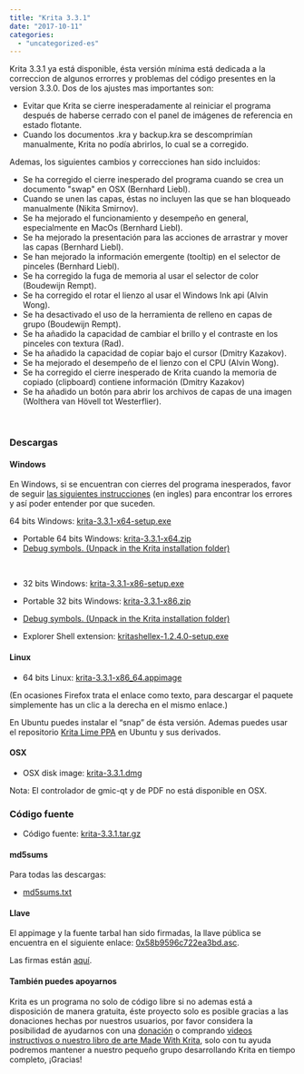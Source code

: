 ```yaml
---
title: "Krita 3.3.1"
date: "2017-10-11"
categories: 
  - "uncategorized-es"
---
```


Krita 3.3.1 ya está disponible, ésta versión mínima está dedicada a la correccion de algunos errorres y problemas del código presentes en la version 3.3.0. Dos de los ajustes mas importantes son:

- Evitar que Krita se cierre inesperadamente al reiniciar el programa después de haberse cerrado con el panel de imágenes de referencia en estado flotante.
- Cuando los documentos .kra y backup.kra se descomprimían manualmente, Krita no podía abrirlos, lo cual se a corregido.

Ademas, los siguientes cambios y correcciones han sido incluidos:

- Se ha corregido el cierre inesperado del programa cuando se crea un documento "swap" en OSX (Bernhard Liebl).
- Cuando se unen las capas, éstas no incluyen las que se han bloqueado manualmente (Nikita Smirnov).
- Se ha mejorado el funcionamiento y desempeño en general, especialmente en MacOs (Bernhard Liebl).
- Se ha mejorado la presentación para las acciones de arrastrar y mover las capas (Bernhard Liebl).
- Se han mejorado la información emergente (tooltip) en el selector de pinceles (Bernhard Liebl).
- Se ha corregido la fuga de memoria al usar el selector de color (Boudewijn Rempt).
- Se ha corregido el rotar el lienzo al usar el Windows Ink api (Alvin Wong).
- Se ha desactivado el uso de la herramienta de relleno en capas de grupo (Boudewijn Rempt).
- Se ha añadido la capacidad de cambiar el brillo y el contraste en los pinceles con textura (Rad).
- Se ha añadido la capacidad de copiar bajo el cursor (Dmitry Kazakov).
- Se ha mejorado el desempeño de el lienzo con el CPU (Alvin Wong).
- Se ha corregido el cierre inesperado de Krita cuando la memoria de copiado (clipboard) contiene información (Dmitry Kazakov)
- Se ha añadido un botón para abrir los archivos de capas de una imagen (Wolthera van Hövell tot Westerflier).

 

### Descargas

#### Windows

En Windows, si se encuentran con cierres del programa inesperados, favor de seguir [las siguientes instrucciones](https://docs.krita.org/Dr._Mingw_debugger) (en ingles) para encontrar los errores y así poder entender por que suceden.

64 bits Windows: [krita-3.3.1-x64-setup.exe](https://download.kde.org/stable/krita/3.3.1/krita-3.3.1-x64-setup.exe)

- Portable 64 bits Windows: [krita-3.3.1-x64.zip](https://download.kde.org/stable/krita/3.3.1/krita-3.3.1-x64.zip)
- [Debug symbols. (Unpack in the Krita installation folder)](https://download.kde.org/stable/krita/3.3.1/krita-3.3.1-x64-dbg.zip)

 

- 32 bits Windows: [krita-3.3.1-x86-setup.exe](https://download.kde.org/stable/krita/3.3.1/krita-3.3.1-x86-setup.exe)
- Portable 32 bits Windows: [krita-3.3.1-x86.zip](https://download.kde.org/stable/krita/3.3.1/krita-3.3.1-x86.zip)
- [Debug symbols. (Unpack in the Krita installation folder)](https://download.kde.org/stable/krita/3.3.1/krita-3.3.1-x86-dbg.zip)

- Explorer Shell extension: [kritashellex-1.2.4.0-setup.exe](https://download.kde.org/stable/krita/KritaShellExtension-v1.2.4-setup.exe)

#### Linux

- 64 bits Linux: [krita-3.3.1-x86_64.appimage](https://download.kde.org/stable/krita/3.3.1/krita-3.3.1-x86_64.appimage)

(En ocasiones Firefox trata el enlace como texto, para descargar el paquete simplemente has un clic a la derecha en el mismo enlace.)

En Ubuntu puedes instalar el “snap” de ésta versión. Ademas puedes usar el repositorio [Krita Lime PPA](https://launchpad.net/~kritalime/+archive/ubuntu/ppa) en Ubuntu y sus derivados.

#### OSX

- OSX disk image: [krita-3.3.1.dmg](https://download.kde.org/stable/krita/3.3.1/krita-3.3.1.dmg)

Nota: El controlador de gmic-qt y de PDF no está disponible en OSX.

### Código fuente

- Código fuente: [krita-3.3.1.tar.gz](https://download.kde.org/stable/krita/3.3.1/krita-3.3.1.tar.gz)

#### md5sums

Para todas las descargas:

- [md5sums.txt](https://download.kde.org/unstable/krita/3.2.0-beta.1/md5sums.txt)

#### Llave

El appimage y la fuente tarbal han sido firmadas, la llave pública se encuentra en el siguiente enlace: [0x58b9596c722ea3bd.asc](https://share.kde.org/index.php/s/fJ99V5mZvuyD0z8).

Las firmas están [aquí](http://download.kde.org/unstable/krita/3.1.3-beta.1).

#### También puedes apoyarnos

Krita es un programa no solo de código libre si no ademas está a disposición de manera gratuita, éste proyecto solo es posible gracias a las donaciones hechas por nuestros usuarios, por favor considera la posibilidad de ayudarnos con una [donación](https://krita.org/en/support-us/donations/) o comprando [videos instructivos o nuestro libro de arte Made With Krita](https://krita.org/es/item/krita-3-2-0/%22https://krita.org/en/support-us/shop), solo con tu ayuda podremos mantener a nuestro pequeño grupo desarrollando Krita en tiempo completo, ¡Gracias!
